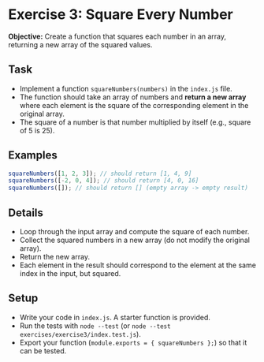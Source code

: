 # Exercise 3: Square Every Number

**Objective:** Create a function that squares each number in an array, returning
a new array of the squared values.

## Task

- Implement a function `squareNumbers(numbers)` in the `index.js` file.
- The function should take an array of numbers and **return a new array** where
  each element is the square of the corresponding element in the original array.
- The square of a number is that number multiplied by itself (e.g., square of 5
  is 25).

## Examples

```js
squareNumbers([1, 2, 3]); // should return [1, 4, 9]
squareNumbers([-2, 0, 4]); // should return [4, 0, 16]
squareNumbers([]); // should return [] (empty array -> empty result)
```

## Details

- Loop through the input array and compute the square of each number.
- Collect the squared numbers in a new array (do not modify the original array).
- Return the new array.
- Each element in the result should correspond to the element at the same index
  in the input, but squared.

## Setup

- Write your code in `index.js`. A starter function is provided.
- Run the tests with `node --test` (or
  `node --test exercises/exercise3/index.test.js`).
- Export your function (`module.exports = { squareNumbers };`) so that it can be
  tested.

